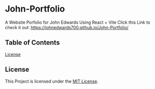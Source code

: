 # John-Portfolio
A Website Porfolio for John Edwards Using React + Vite
Click this Link to check it out: https://johnedwards700.github.io/John-Portfolio/

## Table of Contents
[License](#license)

## License
This Project is licensed under the [MIT License](LICENSE).
